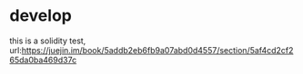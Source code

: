 # develop
this is a solidity test, url:https://juejin.im/book/5addb2eb6fb9a07abd0d4557/section/5af4cd2cf265da0ba469d37c

